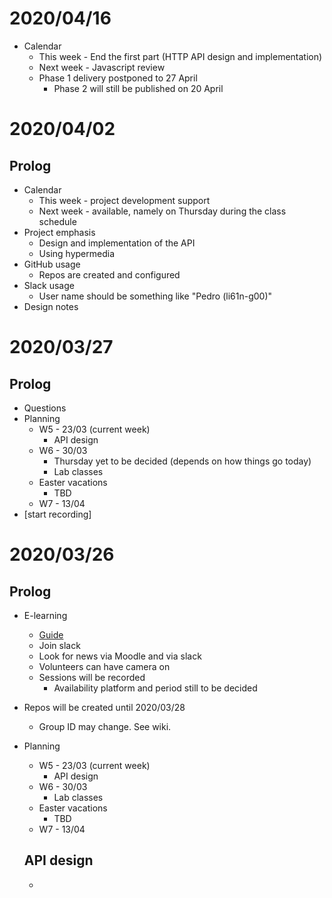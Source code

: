 # 2020/04/16

- Calendar
  - This week - End the first part (HTTP API design and implementation)
  - Next week - Javascript review
  - Phase 1 delivery postponed to 27 April
    - Phase 2 will still be published on 20 April

# 2020/04/02

## Prolog

- Calendar
  - This week - project development support
  - Next week - available, namely on Thursday during the class schedule
- Project emphasis
  - Design and implementation of the API
  - Using hypermedia
- GitHub usage
  - Repos are created and configured
- Slack usage
  - User name should be something like "Pedro (li61n-g00)"
- Design notes

# 2020/03/27

## Prolog

- Questions
- Planning
  - W5 - 23/03 (current week)
    - API design
  - W6 - 30/03
    - Thursday yet to be decided (depends on how things go today)
    - Lab classes
  - Easter vacations
    - TBD  
  - W7 - 13/04
- [start recording]

# 2020/03/26

## Prolog

- E-learning
  - [Guide](https://github.com/isel-leic-daw/1920v-public/wiki/e-learning-guide)
  - Join slack
  - Look for news via Moodle and via slack
  - Volunteers can have camera on
  - Sessions will be recorded
    - Availability platform and period still to be decided

- Repos will be created until 2020/03/28
  - Group ID may change. See wiki.

- Planning
  - W5 - 23/03 (current week)
    - API design
  - W6 - 30/03
    - Lab classes
  - Easter vacations
    - TBD  
  - W7 - 13/04

  ## API design

  - 
